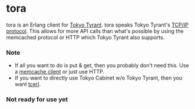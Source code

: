tora
====

tora is an Erlang client for [Tokyo Tyrant](http://tokyocabinet.sourceforge.net/tyrantdoc/). tora speaks Tokyo Tyrant's [TCP/IP protocol](http://tokyocabinet.sourceforge.net/tyrantdoc/#tcrdbapi). This allows for more API calls than what's possible by using the memcached protocol or HTTP which Tokyo Tyrant also supports. 

### Note ###

* If all you want to do is put & get, then you probably don't need this. Use a [memcache client](http://github.com/joewilliams/merle/) or just use HTTP.
* If you want to directly use Tokyo Cabinet w/o Tokyo Tyrant, then you want [tcerl](http://code.google.com/p/tcerl/).

### Not ready for use yet ###